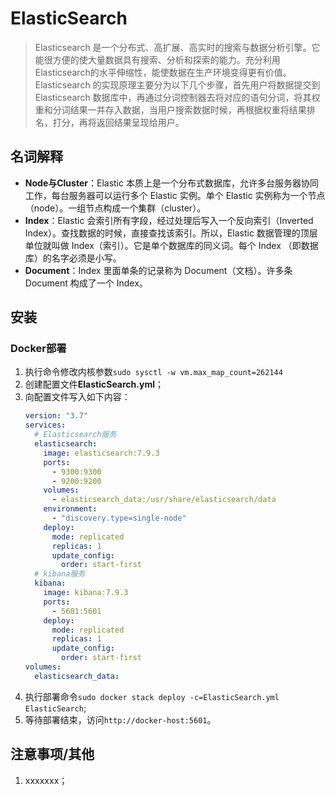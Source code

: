 # ElasticSearch

> Elasticsearch 是一个分布式、高扩展、高实时的搜索与数据分析引擎。它能很方便的使大量数据具有搜索、分析和探索的能力。充分利用Elasticsearch的水平伸缩性，能使数据在生产环境变得更有价值。Elasticsearch 的实现原理主要分为以下几个步骤，首先用户将数据提交到Elasticsearch 数据库中，再通过分词控制器去将对应的语句分词，将其权重和分词结果一并存入数据，当用户搜索数据时候，再根据权重将结果排名，打分，再将返回结果呈现给用户。

## 名词解释

- **Node与Cluster**：Elastic 本质上是一个分布式数据库，允许多台服务器协同工作，每台服务器可以运行多个 Elastic 实例。单个 Elastic 实例称为一个节点（node）。一组节点构成一个集群（cluster）。
- **Index**：Elastic 会索引所有字段，经过处理后写入一个反向索引（Inverted Index）。查找数据的时候，直接查找该索引。所以，Elastic 数据管理的顶层单位就叫做 Index（索引）。它是单个数据库的同义词。每个 Index （即数据库）的名字必须是小写。
- **Document**：Index 里面单条的记录称为 Document（文档）。许多条 Document 构成了一个 Index。

## 安装

### Docker部署

1. 执行命令修改内核参数`sudo sysctl -w vm.max_map_count=262144`
2. 创建配置文件**ElasticSearch.yml**；
3. 向配置文件写入如下内容：
    ```yml
    version: "3.7"
    services:
      # Elasticsearch服务
      elasticsearch:
        image: elasticsearch:7.9.3
        ports:
          - 9300:9300
          - 9200:9200
        volumes:
          - elasticsearch_data:/usr/share/elasticsearch/data
        environment:
          - "discovery.type=single-node"
        deploy:
          mode: replicated
          replicas: 1
          update_config:
            order: start-first
      # kibana服务
      kibana:
        image: kibana:7.9.3
        ports:
          - 5601:5601
        deploy:
          mode: replicated
          replicas: 1
          update_config:
            order: start-first
    volumes:
      elasticsearch_data:
    ```
4. 执行部署命令`sudo docker stack deploy -c=ElasticSearch.yml ElasticSearch`;
5. 等待部署结束，访问`http://docker-host:5601`。

## 注意事项/其他

1. xxxxxxx；